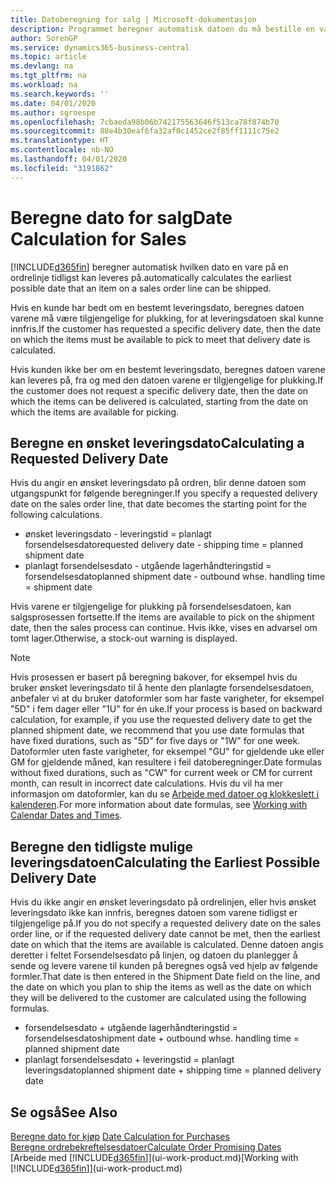 ```yaml
---
title: Datoberegning for salg | Microsoft-dokumentasjon
description: Programmet beregner automatisk datoen du må bestille en vare på for å ha den på lager på en bestemt dato. Dette er datoen da du kan forvente at varer som ble bestilt på en bestemt dato, vil være tilgjengelig for plukking.
author: SorenGP
ms.service: dynamics365-business-central
ms.topic: article
ms.devlang: na
ms.tgt_pltfrm: na
ms.workload: na
ms.search.keywords: ''
ms.date: 04/01/2020
ms.author: sgroespe
ms.openlocfilehash: 7cbaeda98b06b742175563646f513ca78f874b70
ms.sourcegitcommit: 88e4b30eaf6fa32af0c1452ce2f85ff1111c75e2
ms.translationtype: HT
ms.contentlocale: nb-NO
ms.lasthandoff: 04/01/2020
ms.locfileid: "3191862"
---
```

# <a name="date-calculation-for-sales"></a><span data-ttu-id="6511f-104">Beregne dato for salg</span><span class="sxs-lookup"><span data-stu-id="6511f-104">Date Calculation for Sales</span></span>
[!INCLUDE[d365fin](includes/d365fin_md.md)] <span data-ttu-id="6511f-105">beregner automatisk hvilken dato en vare på en ordrelinje tidligst kan leveres på.</span><span class="sxs-lookup"><span data-stu-id="6511f-105">automatically calculates the earliest possible date that an item on a sales order line can be shipped.</span></span>

<span data-ttu-id="6511f-106">Hvis en kunde har bedt om en bestemt leveringsdato, beregnes datoen varene må være tilgjengelige for plukking, for at leveringsdatoen skal kunne innfris.</span><span class="sxs-lookup"><span data-stu-id="6511f-106">If the customer has requested a specific delivery date, then the date on which the items must be available to pick to meet that delivery date is calculated.</span></span>

<span data-ttu-id="6511f-107">Hvis kunden ikke ber om en bestemt leveringsdato, beregnes datoen varene kan leveres på, fra og med den datoen varene er tilgjengelige for plukking.</span><span class="sxs-lookup"><span data-stu-id="6511f-107">If the customer does not request a specific delivery date, then the date on which the items can be delivered is calculated, starting from the date on which the items are available for picking.</span></span>

## <a name="calculating-a-requested-delivery-date"></a><span data-ttu-id="6511f-108">Beregne en ønsket leveringsdato</span><span class="sxs-lookup"><span data-stu-id="6511f-108">Calculating a Requested Delivery Date</span></span>
<span data-ttu-id="6511f-109">Hvis du angir en ønsket leveringsdato på ordren, blir denne datoen som utgangspunkt for følgende beregninger.</span><span class="sxs-lookup"><span data-stu-id="6511f-109">If you specify a requested delivery date on the sales order line, that date becomes the starting point for the following calculations.</span></span>

- <span data-ttu-id="6511f-110">ønsket leveringsdato - leveringstid = planlagt forsendelsesdato</span><span class="sxs-lookup"><span data-stu-id="6511f-110">requested delivery date - shipping time = planned shipment date</span></span>
- <span data-ttu-id="6511f-111">planlagt forsendelsesdato - utgående lagerhåndteringstid = forsendelsesdato</span><span class="sxs-lookup"><span data-stu-id="6511f-111">planned shipment date - outbound whse. handling time = shipment date</span></span>

<span data-ttu-id="6511f-112">Hvis varene er tilgjengelige for plukking på forsendelsesdatoen, kan salgsprosessen fortsette.</span><span class="sxs-lookup"><span data-stu-id="6511f-112">If the items are available to pick on the shipment date, then the sales process can continue.</span></span> <span data-ttu-id="6511f-113">Hvis ikke, vises en advarsel om tomt lager.</span><span class="sxs-lookup"><span data-stu-id="6511f-113">Otherwise, a stock-out warning is displayed.</span></span>

> [!Note]
> <span data-ttu-id="6511f-114">Hvis prosessen er basert på beregning bakover, for eksempel hvis du bruker ønsket leveringsdato til å hente den planlagte forsendelsesdatoen, anbefaler vi at du bruker datoformler som har faste varigheter, for eksempel "5D" i fem dager eller "1U" for én uke.</span><span class="sxs-lookup"><span data-stu-id="6511f-114">If your process is based on backward calculation, for example, if you use the requested delivery date to get the planned shipment date, we recommend that you use date formulas that have fixed durations, such as "5D" for five days or "1W" for one week.</span></span> <span data-ttu-id="6511f-115">Datoformler uten faste varigheter, for eksempel "GU" for gjeldende uke eller GM for gjeldende måned, kan resultere i feil datoberegninger.</span><span class="sxs-lookup"><span data-stu-id="6511f-115">Date formulas without fixed durations, such as "CW" for current week or CM for current month, can result in incorrect date calculations.</span></span> <span data-ttu-id="6511f-116">Hvis du vil ha mer informasjon om datoformler, kan du se [Arbeide med datoer og klokkeslett i kalenderen](ui-enter-date-ranges.md).</span><span class="sxs-lookup"><span data-stu-id="6511f-116">For more information about date formulas, see [Working with Calendar Dates and Times](ui-enter-date-ranges.md).</span></span>

## <a name="calculating-the-earliest-possible-delivery-date"></a><span data-ttu-id="6511f-117">Beregne den tidligste mulige leveringsdatoen</span><span class="sxs-lookup"><span data-stu-id="6511f-117">Calculating the Earliest Possible Delivery Date</span></span>
<span data-ttu-id="6511f-118">Hvis du ikke angir en ønsket leveringsdato på ordrelinjen, eller hvis ønsket leveringsdato ikke kan innfris, beregnes datoen som varene tidligst er tilgjengelige på.</span><span class="sxs-lookup"><span data-stu-id="6511f-118">If you do not specify a requested delivery date on the sales order line, or if the requested delivery date cannot be met, then the earliest date on which that the items are available is calculated.</span></span> <span data-ttu-id="6511f-119">Denne datoen angis deretter i feltet Forsendelsesdato på linjen, og datoen du planlegger å sende og levere varene til kunden på beregnes også ved hjelp av følgende formler.</span><span class="sxs-lookup"><span data-stu-id="6511f-119">That date is then entered in the Shipment Date field on the line, and the date on which you plan to ship the items as well as the date on which they will be delivered to the customer are calculated using the following formulas.</span></span>

- <span data-ttu-id="6511f-120">forsendelsesdato + utgående lagerhåndteringstid = forsendelsesdato</span><span class="sxs-lookup"><span data-stu-id="6511f-120">shipment date + outbound whse. handling time = planned shipment date</span></span>
- <span data-ttu-id="6511f-121">planlagt forsendelsesdato + leveringstid = planlagt leveringsdato</span><span class="sxs-lookup"><span data-stu-id="6511f-121">planned shipment date + shipping time = planned delivery date</span></span>


## <a name="see-also"></a><span data-ttu-id="6511f-122">Se også</span><span class="sxs-lookup"><span data-stu-id="6511f-122">See Also</span></span>  
 <span data-ttu-id="6511f-123">[Beregne dato for kjøp](purchasing-date-calculation-for-purchases.md) </span><span class="sxs-lookup"><span data-stu-id="6511f-123">[Date Calculation for Purchases](purchasing-date-calculation-for-purchases.md) </span></span>  
 [<span data-ttu-id="6511f-124">Beregne ordrebekreftelsesdatoer</span><span class="sxs-lookup"><span data-stu-id="6511f-124">Calculate Order Promising Dates</span></span>](sales-how-to-calculate-order-promising-dates.md)  
 <span data-ttu-id="6511f-125">[Arbeide med [!INCLUDE[d365fin](includes/d365fin_md.md)]](ui-work-product.md)</span><span class="sxs-lookup"><span data-stu-id="6511f-125">[Working with [!INCLUDE[d365fin](includes/d365fin_md.md)]](ui-work-product.md)</span></span>
